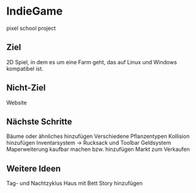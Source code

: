 # IndieGame
pixel
school project


## Ziel
2D Spiel, in dem es um eine Farm geht, das auf  Linux und Windows kompatibel ist.


## Nicht-Ziel
Website

## Nächste Schritte
Bäume oder ähnliches hinzufügen
Verschiedene Pflanzentypen
Kollision hinzufügen
Inventarsystem -> Rucksack und Toolbar
Geldsystem
Maperweiterung kaufbar machen bzw. hinzufügen
Markt zum Verkaufen

## Weitere Ideen
Tag- und Nachtzyklus
Haus mit Bett
Story hinzufügen